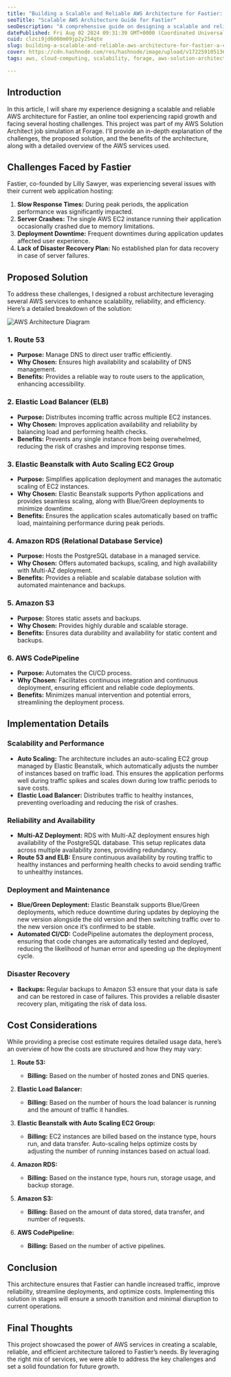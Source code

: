 ```yaml
---
title: "Building a Scalable and Reliable AWS Architecture for Fastier: A Comprehensive Guide"
seoTitle: "Scalable AWS Architecture Guide for Fastier"
seoDescription: "A comprehensive guide on designing a scalable and reliable AWS architecture for Fastier using various AWS services to enhance performance"
datePublished: Fri Aug 02 2024 09:31:39 GMT+0000 (Coordinated Universal Time)
cuid: clzci9jd6000m09jp2y254qte
slug: building-a-scalable-and-reliable-aws-architecture-for-fastier-a-comprehensive-guide
cover: https://cdn.hashnode.com/res/hashnode/image/upload/v1722591051361/a8d36a4c-43ec-4e50-ac17-75e2df4a475a.jpeg
tags: aws, cloud-computing, scalability, forage, aws-solution-architect

---
```


## Introduction
In this article, I will share my experience designing a scalable and reliable AWS architecture for Fastier, an online tool experiencing rapid growth and facing several hosting challenges. This project was part of my AWS Solution Architect job simulation at Forage. I'll provide an in-depth explanation of the challenges, the proposed solution, and the benefits of the architecture, along with a detailed overview of the AWS services used.

## Challenges Faced by Fastier
Fastier, co-founded by Lilly Sawyer, was experiencing several issues with their current web application hosting:

1. **Slow Response Times:** During peak periods, the application performance was significantly impacted.
2. **Server Crashes:** The single AWS EC2 instance running their application occasionally crashed due to memory limitations.
3. **Deployment Downtime:** Frequent downtimes during application updates affected user experience.
4. **Lack of Disaster Recovery Plan:** No established plan for data recovery in case of server failures.

## Proposed Solution
To address these challenges, I designed a robust architecture leveraging several AWS services to enhance scalability, reliability, and efficiency. Here’s a detailed breakdown of the solution:

![AWS Architecture Diagram](https://imgur.com/eJ0Tpro.jpg)
### 1. Route 53
- **Purpose:** Manage DNS to direct user traffic efficiently.
- **Why Chosen:** Ensures high availability and scalability of DNS management.
- **Benefits:** Provides a reliable way to route users to the application, enhancing accessibility.

### 2. Elastic Load Balancer (ELB)
- **Purpose:** Distributes incoming traffic across multiple EC2 instances.
- **Why Chosen:** Improves application availability and reliability by balancing load and performing health checks.
- **Benefits:** Prevents any single instance from being overwhelmed, reducing the risk of crashes and improving response times.

### 3. Elastic Beanstalk with Auto Scaling EC2 Group
- **Purpose:** Simplifies application deployment and manages the automatic scaling of EC2 instances.
- **Why Chosen:** Elastic Beanstalk supports Python applications and provides seamless scaling, along with Blue/Green deployments to minimize downtime.
- **Benefits:** Ensures the application scales automatically based on traffic load, maintaining performance during peak periods.

### 4. Amazon RDS (Relational Database Service)
- **Purpose:** Hosts the PostgreSQL database in a managed service.
- **Why Chosen:** Offers automated backups, scaling, and high availability with Multi-AZ deployment.
- **Benefits:** Provides a reliable and scalable database solution with automated maintenance and backups.

### 5. Amazon S3
- **Purpose:** Stores static assets and backups.
- **Why Chosen:** Provides highly durable and scalable storage.
- **Benefits:** Ensures data durability and availability for static content and backups.

### 6. AWS CodePipeline
- **Purpose:** Automates the CI/CD process.
- **Why Chosen:** Facilitates continuous integration and continuous deployment, ensuring efficient and reliable code deployments.
- **Benefits:** Minimizes manual intervention and potential errors, streamlining the deployment process.

## Implementation Details

### Scalability and Performance
- **Auto Scaling:** The architecture includes an auto-scaling EC2 group managed by Elastic Beanstalk, which automatically adjusts the number of instances based on traffic load. This ensures the application performs well during traffic spikes and scales down during low traffic periods to save costs.
- **Elastic Load Balancer:** Distributes traffic to healthy instances, preventing overloading and reducing the risk of crashes.

### Reliability and Availability
- **Multi-AZ Deployment:** RDS with Multi-AZ deployment ensures high availability of the PostgreSQL database. This setup replicates data across multiple availability zones, providing redundancy.
- **Route 53 and ELB:** Ensure continuous availability by routing traffic to healthy instances and performing health checks to avoid sending traffic to unhealthy instances.

### Deployment and Maintenance
- **Blue/Green Deployment:** Elastic Beanstalk supports Blue/Green deployments, which reduce downtime during updates by deploying the new version alongside the old version and then switching traffic over to the new version once it’s confirmed to be stable.
- **Automated CI/CD:** CodePipeline automates the deployment process, ensuring that code changes are automatically tested and deployed, reducing the likelihood of human error and speeding up the deployment cycle.

### Disaster Recovery
- **Backups:** Regular backups to Amazon S3 ensure that your data is safe and can be restored in case of failures. This provides a reliable disaster recovery plan, mitigating the risk of data loss.

## Cost Considerations
While providing a precise cost estimate requires detailed usage data, here’s an overview of how the costs are structured and how they may vary:

1. **Route 53:**
   - **Billing:** Based on the number of hosted zones and DNS queries.

2. **Elastic Load Balancer:**
   - **Billing:** Based on the number of hours the load balancer is running and the amount of traffic it handles.

3. **Elastic Beanstalk with Auto Scaling EC2 Group:**
   - **Billing:** EC2 instances are billed based on the instance type, hours run, and data transfer. Auto-scaling helps optimize costs by adjusting the number of running instances based on actual load.

4. **Amazon RDS:**
   - **Billing:** Based on the instance type, hours run, storage usage, and backup storage.

5. **Amazon S3:**
   - **Billing:** Based on the amount of data stored, data transfer, and number of requests.

6. **AWS CodePipeline:**
   - **Billing:** Based on the number of active pipelines.

## Conclusion
This architecture ensures that Fastier can handle increased traffic, improve reliability, streamline deployments, and optimize costs. Implementing this solution in stages will ensure a smooth transition and minimal disruption to current operations.

## Final Thoughts
This project showcased the power of AWS services in creating a scalable, reliable, and efficient architecture tailored to Fastier’s needs. By leveraging the right mix of services, we were able to address the key challenges and set a solid foundation for future growth.

